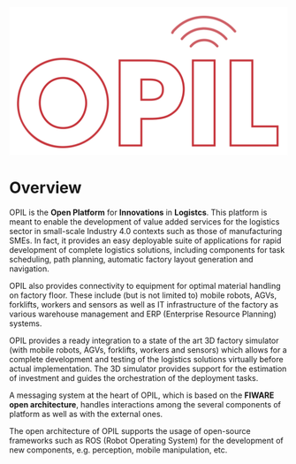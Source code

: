 ![OPIL](./img/OPIL_LOGO.png)

# Overview

OPIL is the **Open Platform** for **Innovations** in **Logistcs**.
This platform is meant to enable the development of value added services for the logistics sector 
in small-scale Industry 4.0 contexts such as those of manufacturing SMEs. 
In fact, it provides an easy deployable suite of applications for rapid development of complete logistics solutions, 
including components for task scheduling, path planning, automatic factory layout generation and navigation.

OPIL also provides connectivity to equipment for optimal material handling on factory floor.
These include (but is not limited to) mobile robots, AGVs, forklifts, workers and sensors as well as IT infrastructure of the factory as various warehouse management and ERP (Enterprise Resource Planning) systems.

OPIL provides a ready integration to a state of the art 3D factory simulator (with mobile robots, AGVs, forklifts, workers and sensors) which allows for a complete development and testing of the logistics solutions virtually before actual implementation. The 3D simulator provides support for the estimation of investment and guides the orchestration of the deployment tasks. 

A messaging system at the heart of OPIL, which is based on the **FIWARE open architecture**, handles interactions among the several components of platform as well as with the external ones.

The open architecture of OPIL supports the usage of open-source frameworks such as ROS (Robot Operating System) for the development of new components, e.g. perception, mobile manipulation, etc.









